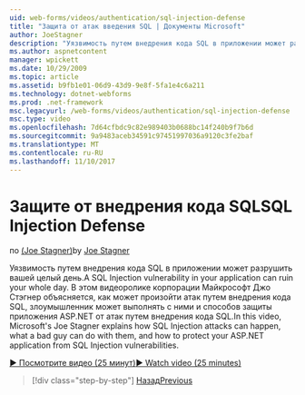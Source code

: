 ```yaml
---
uid: web-forms/videos/authentication/sql-injection-defense
title: "Защита от атак введения SQL | Документы Microsoft"
author: JoeStagner
description: "Уязвимость путем внедрения кода SQL в приложении может разрушить вашей целый день. В этом видеоролике корпорации Майкрософт Джо Стэгнер объясняет, как атаки путем внедрения кода SQL может happ..."
ms.author: aspnetcontent
manager: wpickett
ms.date: 10/29/2009
ms.topic: article
ms.assetid: b9fb1e01-06d9-43d9-9e8f-5fa1e4c6a211
ms.technology: dotnet-webforms
ms.prod: .net-framework
msc.legacyurl: /web-forms/videos/authentication/sql-injection-defense
msc.type: video
ms.openlocfilehash: 7d64cfbdc9c82e989403b0688bc14f240b9f7b6d
ms.sourcegitcommit: 9a9483aceb34591c97451997036a9120c3fe2baf
ms.translationtype: MT
ms.contentlocale: ru-RU
ms.lasthandoff: 11/10/2017
---
```

<a name="sql-injection-defense"></a><span data-ttu-id="e87df-104">Защите от внедрения кода SQL</span><span class="sxs-lookup"><span data-stu-id="e87df-104">SQL Injection Defense</span></span>
====================
<span data-ttu-id="e87df-105">по [(Joe Stagner)](https://github.com/JoeStagner)</span><span class="sxs-lookup"><span data-stu-id="e87df-105">by [Joe Stagner](https://github.com/JoeStagner)</span></span>

<span data-ttu-id="e87df-106">Уязвимость путем внедрения кода SQL в приложении может разрушить вашей целый день.</span><span class="sxs-lookup"><span data-stu-id="e87df-106">A SQL Injection vulnerability in your application can ruin your whole day.</span></span> <span data-ttu-id="e87df-107">В этом видеоролике корпорации Майкрософт Джо Стэгнер объясняется, как может произойти атак путем внедрения кода SQL, злоумышленник может выполнять с ними и способов защиты приложения ASP.NET от атак путем внедрения кода SQL.</span><span class="sxs-lookup"><span data-stu-id="e87df-107">In this video, Microsoft's Joe Stagner explains how SQL Injection attacks can happen, what a bad guy can do with them, and how to protect your ASP.NET application from SQL Injection vulnerabilities.</span></span>

[<span data-ttu-id="e87df-108">&#9654; Посмотрите видео (25 минут)</span><span class="sxs-lookup"><span data-stu-id="e87df-108">&#9654; Watch video (25 minutes)</span></span>](https://channel9.msdn.com/Blogs/ASP-NET-Site-Videos/sql-injection-defense)

>[!div class="step-by-step"]
[<span data-ttu-id="e87df-109">Назад</span><span class="sxs-lookup"><span data-stu-id="e87df-109">Previous</span></span>](creating-inactive-users.md)
